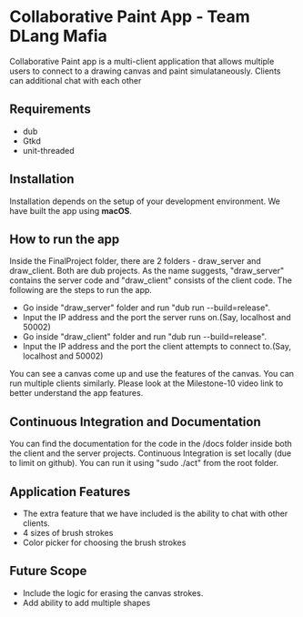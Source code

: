 # Collaborative Paint App - Team DLang Mafia
Collaborative Paint app is a multi-client application that allows multiple users to connect to a drawing canvas
and paint simulataneously. Clients can additional chat with each other

## Requirements
- dub
- Gtkd
- unit-threaded

## Installation
Installation depends on the setup of your development environment. We have built the app using **macOS**.

## How to run the app
Inside the FinalProject folder, there are 2 folders - draw_server and draw_client. Both are dub projects.
As the name suggests, "draw_server" contains the server code and "draw_client" consists of the client code.
The following are the steps to run the app.
-	Go inside "draw_server" folder and run "dub run --build=release".
-	Input the IP address and the port the server runs on.(Say, localhost and 50002)
-   Go inside "draw_client" folder and run "dub run --build=release".
-	Input the IP address and the port the client attempts to connect to.(Say, localhost and 50002)

You can see a canvas come up and use the features of the canvas. You can run multiple clients similarly.
Please look at the Milestone-10 video link to better understand the app features.

## Continuous Integration and Documentation
You can find the documentation for the code in the /docs folder inside both the client and the server projects.
Continuous Integration is set locally (due to limit on github). You can run it using "sudo ./act" from the root folder.


## Application Features
-	The extra feature that we have included is the ability to chat with other clients.
-	4 sizes of brush strokes
-	Color picker for choosing the brush strokes


## Future Scope
-	Include the logic for erasing the canvas strokes.
-	Add ability to add multiple shapes
